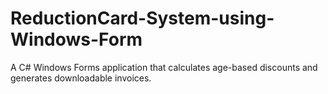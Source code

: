 # ReductionCard-System-using-Windows-Form
A C# Windows Forms application that calculates age-based discounts and generates downloadable invoices.
